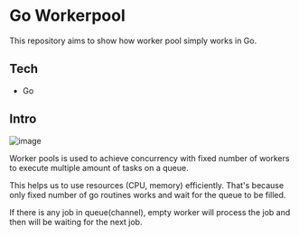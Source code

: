 # Go Workerpool

This repository aims to show how worker pool simply works in Go.

## Tech

- Go

## Intro

![image](https://github.com/harmancioglue/go-worker-pool-pattern/assets/27441734/31e1cf88-bfb1-40cd-bf68-da8f8cded4aa)

Worker pools is used to achieve concurrency with fixed number of workers to execute multiple amount of tasks on a queue. 

This helps us to use resources (CPU, memory) efficiently. That's because only fixed number of go routines works and wait for the queue to be filled.

If there is any job in queue(channel), empty worker will process the job and then will be waiting for the next job.
